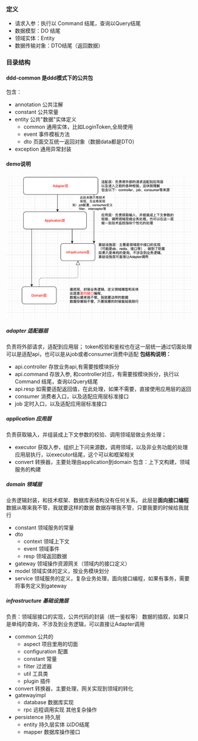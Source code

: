 ### 定义
- 请求入参：执行以 Command 结尾，查询以Query结尾
- 数据模型：DO 结尾
- 领域实体：Entity
- 数据传输对象：DTO结尾（返回数据）

### 目录结构

#### ddd-common 是ddd模式下的公共包
包含：
- annotation 公共注解
- constant  公共常量
- entity  公共"数据"实体定义
    - common  通用实体，比如LoginToken,全局使用
    - event 事件模板方法
    - dto 页面交互统一返回对象（数据data都是DTO）
- exception 通用异常封装

#### demo说明 
![架构分层](doc/架构分层说明.png)
#####  adapter 适配器层
负责将外部请求，适配到应用层；
token校验和鉴权也在这一层统一通过切面处理
可以是适配api，也可以是从job或者consumer消费中适配
**包结构说明：**
- api.controller 存放业务api,有需要按模块拆分
- api.command  存放入参, 和controller对应，有需要按模块拆分，执行以 Command 结尾，查询以Query结尾
- api.resp 如需要适配返回值，在此处理，如果不需要，直接使用应用层的返回
- consumer 消费者入口，以及适配应用层标准接口
- job  定时入口，以及适配应用层标准接口
##### application 应用层
负责获取输入，并组装成上下文参数的校验、调用领域层做业务处理；
- executor 获取入参，组织上下问来源数，调用领域，以及非业务功能的处理
  应用层执行，以executor结尾，这个可以和框架相关
- convert 转换器，主要处理由application到domain 包含：上下文构建，领域服务的构建
##### domain 领域层
业务逻辑封装，和技术框架、数据库表结构没有任何关系，
此层是**面向接口编程**
数据从哪来我不管，我就要这样的数据
数据存哪我不管，只要我要的时候给我就行
- constant 领域服务的常量
- dto
   - context 领域上下文
   - event 领域事件
   - resp  领域返回数据
- gateway 领域操作资源网关（领域内的接口定义）
- model 领域实体的定义，按业务模块划分
- service 领域服务的定义，复杂业务处理，面向接口编程，如果有事务，需要将事务定义到gateway
##### infrastructure 基础设施层
负责：领域层接口的实现，公共代码的封装（统一鉴权等）
数据的插叙，如果只是单纯的查询，不涉及到业务逻辑，可以直接让Adapter调用
- common 公共的
  - aspect 项目里用的切面
  - configuration 配置
  - constant 常量
  - filter  过滤器
  - util  工具类
  - plugin  插件
- convert 转换器，主要处理，网关实现到领域的转化
- gatewayimpl
  - database 数据库实现
  - rpc 远程调用实现
  其他复杂操作
- persistence 持久层
   - entity  持久层实体  以DO结尾
   - mapper 数据库操作接口
  


